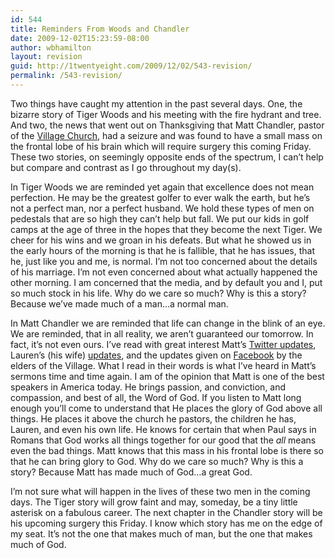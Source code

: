 ```yaml
---
id: 544
title: Reminders From Woods and Chandler
date: 2009-12-02T15:23:59-08:00
author: wbhamilton
layout: revision
guid: http://1twentyeight.com/2009/12/02/543-revision/
permalink: /543-revision/
---
```

Two things have caught my attention in the past several days. One, the bizarre story of Tiger Woods and his meeting with the fire hydrant and tree. And two, the news that went out on Thanksgiving that Matt Chandler, pastor of the [Village Church](http://twitter.com/villagechurchtx), had a seizure and was found to have a small mass on the frontal lobe of his brain which will require surgery this coming Friday. These two stories, on seemingly opposite ends of the spectrum, I can&#8217;t help but compare and contrast as I go throughout my day(s).

In Tiger Woods we are reminded yet again that excellence does not mean perfection. He may be the greatest golfer to ever walk the earth, but he&#8217;s not a perfect man, nor a perfect husband. We hold these types of men on pedestals that are so high they can&#8217;t help but fall. We put our kids in golf camps at the age of three in the hopes that they become the next Tiger. We cheer for his wins and we groan in his defeats. But what he showed us in the early hours of the morning is that he is fallible, that he has issues, that he, just like you and me, is normal. I&#8217;m not too concerned about the details of his marriage. I&#8217;m not even concerned about what actually happened the other morning. I am concerned that the media, and by default you and I, put so much stock in his life. Why do we care so much? Why is this a story? Because we&#8217;ve made much of a man&#8230;a normal man.

In Matt Chandler we are reminded that life can change in the blink of an eye. We are reminded, that in all reality, we aren&#8217;t guaranteed our tomorrow. In fact, it&#8217;s not even ours. I&#8217;ve read with great interest Matt&#8217;s [Twitter updates](http://twitter.com/mattchandler74), Lauren&#8217;s (his wife) [updates](http://twitter.com/laurenchandler), and the updates given on [Facebook](http://www.facebook.com/notes/what-god-is-doing-at-the-village-church/update-from-our-elders-concerning-matt-and-his-health/186261733946) by the elders of the Village. What I read in their words is what I&#8217;ve heard in Matt&#8217;s sermons time and time again. I am of the opinion that Matt is one of the best speakers in America today. He brings passion, and conviction, and compassion, and best of all, the Word of God. If you listen to Matt long enough you&#8217;ll come to understand that He places the glory of God above all things. He places it above the church he pastors, the children he has, Lauren, and even his own life. He knows for certain that when Paul says in Romans that God works all things together for our good that the _all_ means even the bad things. Matt knows that this mass in his frontal lobe is there so that he can bring glory to God. Why do we care so much? Why is this a story? Because Matt has made much of God&#8230;a great God.

I&#8217;m not sure what will happen in the lives of these two men in the coming days. The Tiger story will grow faint and may, someday, be a tiny little asterisk on a fabulous career. The next chapter in the Chandler story will be his upcoming surgery this Friday. I know which story has me on the edge of my seat. It&#8217;s not the one that makes much of man, but the one that makes much of God.
